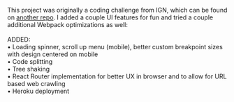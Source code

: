 This project was originally a coding challenge from IGN, which can be found on <a href="https://github.com/jmbice/IGN-FE">another repo</a>. I added a couple UI features for fun and tried a couple additional Webpack optimizations as well:
<br/><br/>
ADDED: <br/>
• Loading spinner, scroll up menu (mobile), better custom breakpoint sizes with design centered on mobile <br/>
• Code splitting<br/>
• Tree shaking<br/>
• React Router implementation for better UX in browser and to allow for URL based web crawling<br/>
• Heroku deployment<br/>
